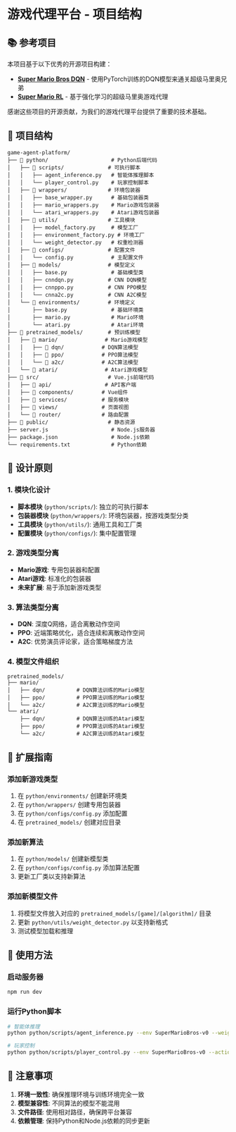 # 游戏代理平台 - 项目结构

## 📚 参考项目

本项目基于以下优秀的开源项目构建：

- **[Super Mario Bros DQN](https://github.com/roclark/super-mario-bros-dqn)** - 使用PyTorch训练的DQN模型来通关超级马里奥兄弟
- **[Super Mario RL](https://github.com/jiseongHAN/Super-Mario-RL)** - 基于强化学习的超级马里奥游戏代理

感谢这些项目的开源贡献，为我们的游戏代理平台提供了重要的技术基础。

## 📁 项目结构

```
game-agent-platform/
├── 📁 python/                    # Python后端代码
│   ├── 📁 scripts/              # 可执行脚本
│   │   ├── agent_inference.py   # 智能体推理脚本
│   │   └── player_control.py    # 玩家控制脚本
│   ├── 📁 wrappers/             # 环境包装器
│   │   ├── base_wrapper.py      # 基础包装器类
│   │   ├── mario_wrappers.py    # Mario游戏包装器
│   │   └── atari_wrappers.py    # Atari游戏包装器
│   ├── 📁 utils/                # 工具模块
│   │   ├── model_factory.py     # 模型工厂
│   │   ├── environment_factory.py # 环境工厂
│   │   └── weight_detector.py   # 权重检测器
│   ├── 📁 configs/              # 配置文件
│   │   └── config.py            # 主配置文件
│   ├── 📁 models/               # 模型定义
│   │   ├── base.py              # 基础模型类
│   │   ├── cnndqn.py           # CNN DQN模型
│   │   ├── cnnppo.py           # CNN PPO模型
│   │   └── cnna2c.py           # CNN A2C模型
│   └── 📁 environments/         # 环境定义
│       ├── base.py              # 基础环境类
│       ├── mario.py             # Mario环境
│       └── atari.py             # Atari环境
├── 📁 pretrained_models/        # 预训练模型
│   ├── 📁 mario/               # Mario游戏模型
│   │   ├── 📁 dqn/            # DQN算法模型
│   │   ├── 📁 ppo/            # PPO算法模型
│   │   └── 📁 a2c/            # A2C算法模型
│   └── 📁 atari/               # Atari游戏模型
├── 📁 src/                      # Vue.js前端代码
│   ├── 📁 api/                 # API客户端
│   ├── 📁 components/         # Vue组件
│   ├── 📁 services/           # 服务模块
│   ├── 📁 views/              # 页面视图
│   └── 📁 router/             # 路由配置
├── 📁 public/                   # 静态资源
├── server.js                    # Node.js服务器
├── package.json                 # Node.js依赖
└── requirements.txt             # Python依赖
```

## 🎯 设计原则

### 1. **模块化设计**
- **脚本模块** (`python/scripts/`): 独立的可执行脚本
- **包装器模块** (`python/wrappers/`): 环境包装器，按游戏类型分类
- **工具模块** (`python/utils/`): 通用工具和工厂类
- **配置模块** (`python/configs/`): 集中配置管理

### 2. **游戏类型分离**
- **Mario游戏**: 专用包装器和配置
- **Atari游戏**: 标准化的包装器
- **未来扩展**: 易于添加新游戏类型

### 3. **算法类型分离**
- **DQN**: 深度Q网络，适合离散动作空间
- **PPO**: 近端策略优化，适合连续和离散动作空间
- **A2C**: 优势演员评论家，适合策略梯度方法

### 4. **模型文件组织**
```
pretrained_models/
├── mario/
│   ├── dqn/          # DQN算法训练的Mario模型
│   ├── ppo/          # PPO算法训练的Mario模型
│   └── a2c/          # A2C算法训练的Mario模型
└── atari/
    ├── dqn/          # DQN算法训练的Atari模型
    ├── ppo/          # PPO算法训练的Atari模型
    └── a2c/          # A2C算法训练的Atari模型
```

## 🔧 扩展指南

### 添加新游戏类型
1. 在 `python/environments/` 创建新环境类
2. 在 `python/wrappers/` 创建专用包装器
3. 在 `python/configs/config.py` 添加配置
4. 在 `pretrained_models/` 创建对应目录

### 添加新算法
1. 在 `python/models/` 创建新模型类
2. 在 `python/configs/config.py` 添加算法配置
3. 更新工厂类以支持新算法

### 添加新模型文件
1. 将模型文件放入对应的 `pretrained_models/[game]/[algorithm]/` 目录
2. 更新 `python/utils/weight_detector.py` 以支持新格式
3. 测试模型加载和推理

## 🚀 使用方法

### 启动服务器
```bash
npm run dev
```

### 运行Python脚本
```bash
# 智能体推理
python python/scripts/agent_inference.py --env SuperMarioBros-v0 --weights pretrained_models/mario/dqn/SuperMarioBros-1-1-v0.dat

# 玩家控制
python python/scripts/player_control.py --env SuperMarioBros-v0 --action-space SIMPLE
```

## 📝 注意事项

1. **环境一致性**: 确保推理环境与训练环境完全一致
2. **模型兼容性**: 不同算法的模型不能混用
3. **文件路径**: 使用相对路径，确保跨平台兼容
4. **依赖管理**: 保持Python和Node.js依赖的同步更新
